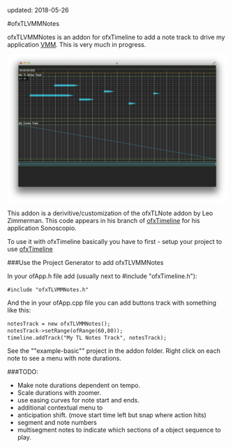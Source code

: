 updated: 2018-05-26

#ofxTLVMMNotes

ofxTLVMMNotes is an addon for ofxTimeline to add a note track to drive my application [VMM](https://github.com/lg3bass/VMM). This is very much in progress. 

<img src="https://raw.githubusercontent.com/lg3bass/ofxTLVMMNotes/master/ofxTLVMMNotes.png" width="600"/>

This addon is a derivitive/customization of the ofxTLNote addon by Leo Zimmerman.  This code appears in his branch of [ofxTimeline](https://github.com/leozimmerman/ofxTimeline/commit/10847277b4535697b1e6ac2084669f13c90f51fe) for his application Sonoscopio.

To use it with ofxTimeline basically you have to first - setup your project to use [ofxTimeline](https://github/lg3bass/ofxTimeline")

###Use the Project Generator to add ofxTLVMMNotes

In your ofApp.h file add (usually next to #include "ofxTimeline.h"):

	
	#include "ofxTLVMMNotes.h"
	

And the in your ofApp.cpp file you can add buttons track with something like this:

	
	notesTrack = new ofxTLVMMNotes();
    notesTrack->setRange(ofRange(60,80));
    timeline.addTrack("My TL Notes Track", notesTrack);
    

See the ""example-basic"" project in the addon folder. Right click on each note to see a menu with note durations.


###TODO:
- Make note durations dependent on tempo.
- Scale durations with zoomer.
- use easing curves for note start and ends.
- additional contextual menu to 
- anticipation shift. (move start time left but snap where action hits)
- segment and note numbers
- multisegment notes to indicate which sections of a object sequence to play.





